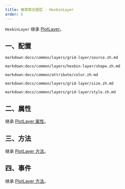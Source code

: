 ```yaml
---
title: 蜂窝聚合图层 - HexbinLayer
order: 5
---
```


`HexbinLayer` 继承 [PlotLayer](/zh/docs/api/layers/plot-layer)。

## 一、配置

`markdown:docs/common/layers/grid-layer/source.zh.md`

`markdown:docs/common/layers/hexbin-layer/shape.zh.md`

`markdown:docs/common/attribute/color.zh.md`

`markdown:docs/common/layers/grid-layer/size.zh.md`

`markdown:docs/common/layers/grid-layer/style.zh.md`

## 二、属性

继承 [PlotLayer 属性](/zh/docs/api/layers/plot-layer#二、属性)。

## 三、方法

继承 [PlotLayer 方法](/zh/docs/api/layers/plot-layer#三、方法)。

## 四、事件

继承 [PlotLayer 方法](/zh/docs/api/layers/plot-layer#四、事件)。
